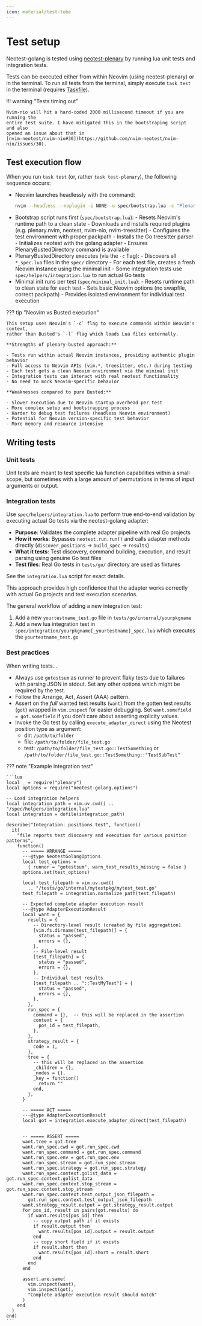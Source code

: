```yaml
---
icon: material/test-tube
---
```


# Test setup

Neotest-golang is tested using
[neotest-plenary](https://github.com/nvim-neotest/neotest-plenary) by running
lua unit tests and integration tests.

Tests can be executed either from within Neovim (using neotest-plenary) or in
the terminal. To run all tests from the terminal, simply execute `task test` in
the terminal (requires [Taskfile](https://github.com/go-task/task)).

!!! warning "Tests timing out"

    Nvim-nio will hit a hard-coded 2000 millisecond timeout if you are running the
    entire test suite. I have mitigated this in the bootstraping script and also
    opened an issue about that in
    [nvim-neotest/nvim-nio#30](https://github.com/nvim-neotest/nvim-nio/issues/30).

## Test execution flow

When you run `task test` (or, rather `task test-plenary`), the following
sequence occurs:

- Neovim launches headlessly with the command:
  ```sh
  nvim --headless --noplugin -i NONE -u spec/bootstrap.lua -c "PlenaryBustedDirectory spec/ { minimal_init = 'spec/minimal_init.lua', timeout = 500000 }"
  ```
- Bootstrap script runs first (`spec/bootstrap.lua`): - Resets Neovim's runtime
  path to a clean state - Downloads and installs required plugins (e.g.
  plenary.nvim, neotest, nvim-nio, nvim-treesitter) - Configures the test
  environment with proper packpath - Installs the Go treesitter parser -
  Initializes neotest with the golang adapter - Ensures PlenaryBustedDirectory
  command is available
- PlenaryBustedDirectory executes (via the `-c` flag): - Discovers all
  `*_spec.lua` files in the `spec/` directory - For each test file, creates a
  fresh Neovim instance using the minimal init - Some integration tests use
  `spec/helpers/integration.lua` to run actual Go tests
- Minimal init runs per test (`spec/minimal_init.lua`): - Resets runtime path to
  clean state for each test - Sets basic Neovim options (no swapfile, correct
  packpath) - Provides isolated environment for individual test execution

??? tip "Neovim vs Busted execution"

    This setup uses Neovim's `-c` flag to execute commands within Neovim's context,
    rather than Busted's `-l` flag which loads Lua files externally.

    **Strengths of plenary-busted approach:**

    - Tests run within actual Neovim instances, providing authentic plugin behavior
    - Full access to Neovim APIs (vim.*, treesitter, etc.) during testing
    - Each test gets a clean Neovim environment via the minimal init
    - Integration tests can interact with real neotest functionality
    - No need to mock Neovim-specific behavior

    **Weaknesses compared to pure Busted:**

    - Slower execution due to Neovim startup overhead per test
    - More complex setup and bootstrapping process
    - Harder to debug test failures (headless Neovim environment)
    - Potential for Neovim version-specific test behavior
    - More memory and resource intensive

## Writing tests

### Unit tests

Unit tests are meant to test specific lua function capabilities within a small
scope, but sometimes with a large amount of permutations in terms of input
arguments or output.

### Integration tests

Use `spec/helpers/integration.lua` to perform true end-to-end validation by
executing actual Go tests via the neotest-golang adapter:

- **Purpose**: Validates the complete adapter pipeline with real Go projects
- **How it works**: Bypasses `neotest.run.run()` and calls adapter methods
  directly (`discover_positions` → `build_spec` → `results`)
- **What it tests**: Test discovery, command building, execution, and result
  parsing using genuine Go test files
- **Test files**: Real Go tests in `tests/go/` directory are used as fixtures

See the `integration.lua` script for exact details.

This approach provides high confidence that the adapter works correctly with
actual Go projects and test execution scenarios.

The general workflow of adding a new integration test:

1. Add a new `yourtestname_test.go` file in `tests/go/internal/yourpkgname`
2. Add a new lua integration test in
   `spec/integration/yourpkgname[_yourtestname]_spec.lua` which executes the
   `yourtestname_test.go`

### Best practices

When writing tests...

- Always use `gotestsum` as runner to prevent flaky tests due to failures with
  parsing JSON in stdout. Set any other options which might be required by the
  test.
- Follow the Arrange, Act, Assert (AAA) pattern.
- Assert on the _full_ wanted test results (`want`) from the gotten test results
  (`got`) wrapped in `vim.inspect` for easier debugging. Set
  `want.somefield = got.somefield` if you don't care about asserting explicity
  values.
- Invoke the Go test by calling `execute_adapter_direct` using the Neotest
  position type as argument:
  - dir: `/path/to/folder`
  - file: `/path/to/folder/file_test.go`
  - test: `/path/to/folder/file_test.go::TestSomething` or
    `/path/to/folder/file_test.go::TestSomething::"TestSubTest"`

??? note "Example integration test"

    ```lua
    local _ = require("plenary")
    local options = require("neotest-golang.options")

    -- Load integration helpers
    local integration_path = vim.uv.cwd() .. "/spec/helpers/integration.lua"
    local integration = dofile(integration_path)

    describe("Integration: positions test", function()
      it(
        "file reports test discovery and execution for various position patterns",
        function()
          -- ===== ARRANGE =====
          ---@type NeotestGolangOptions
          local test_options =
            { runner = "gotestsum", warn_test_results_missing = false }
          options.set(test_options)

          local test_filepath = vim.uv.cwd()
            .. "/tests/go/internal/mytestpkg/mytest_test.go"
          test_filepath = integration.normalize_path(test_filepath)

          -- Expected complete adapter execution result
          ---@type AdapterExecutionResult
          local want = {
            results = {
              -- Directory-level result (created by file aggregation)
              [vim.fs.dirname(test_filepath)] = {
                status = "passed",
                errors = {},
              },
              -- File-level result
              [test_filepath] = {
                status = "passed",
                errors = {},
              },
              -- Individual test results
              [test_filepath .. "::TestMyTest"] = {
                status = "passed",
                errors = {},
              },
            },
            run_spec = {
              command = {},  -- this will be replaced in the assertion
              context = {
                pos_id = test_filepath,
              },
            },
            strategy_result = {
              code = 1,
            },
            tree = {
              -- this will be replaced in the assertion
              _children = {},
              _nodes = {},
              _key = function()
                return ""
              end,
            },
          }

          -- ===== ACT =====
          ---@type AdapterExecutionResult
          local got = integration.execute_adapter_direct(test_filepath)


          -- ===== ASSERT =====
          want.tree = got.tree
          want.run_spec.cwd = got.run_spec.cwd
          want.run_spec.command = got.run_spec.command
          want.run_spec.env = got.run_spec.env
          want.run_spec.stream = got.run_spec.stream
          want.run_spec.strategy = got.run_spec.strategy
          want.run_spec.context.golist_data = got.run_spec.context.golist_data
          want.run_spec.context.stop_stream = got.run_spec.context.stop_stream
          want.run_spec.context.test_output_json_filepath =
            got.run_spec.context.test_output_json_filepath
          want.strategy_result.output = got.strategy_result.output
          for pos_id, result in pairs(got.results) do
            if want.results[pos_id] then
              -- copy output path if it exists
              if result.output then
                want.results[pos_id].output = result.output
              end
              -- copy short field if it exists
              if result.short then
                want.results[pos_id].short = result.short
              end
            end
          end

          assert.are.same(
            vim.inspect(want),
            vim.inspect(got),
            "Complete adapter execution result should match"
          )
        end
      )
    end)
    ```
